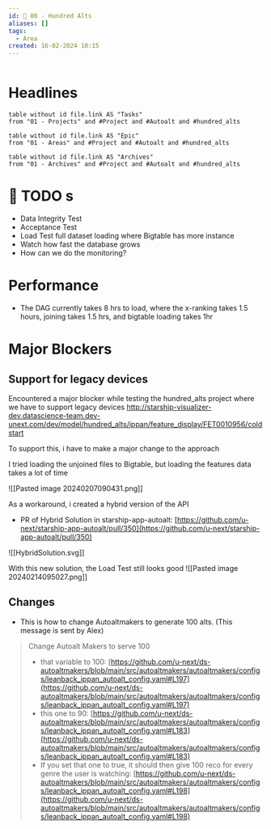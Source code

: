 ```yaml
---
id: 🕎 00 - Hundred Alts
aliases: []
tags:
  - Area
created: 16-02-2024 10:15
---
```

```toc
```
# Headlines

```dataview
table without id file.link AS "Tasks"
from "01 - Projects" and #Project and #Autoalt and #hundred_alts
```

```dataview
table without id file.link AS "Epic"
from "01 - Areas" and #Project and #Autoalt and #hundred_alts
```


```dataview
table without id file.link AS "Archives"
from "01 - Archives" and #Project and #Autoalt and #hundred_alts
```

#  🧮 TODO s
* Data Integrity Test
* Acceptance Test
* Load Test full dataset loading where Bigtable has more instance
* Watch how fast the database grows
* How can we do the monitoring?

# Performance
* The DAG currently takes 8 hrs to load, where the x-ranking takes 1.5 hours, joining takes 1.5 hrs, and bigtable loading takes 1hr

#  Major Blockers

## Support for legacy devices

Encountered a major blocker while testing the hundred_alts project where we have to support legacy devices
http://starship-visualizer-dev.datascience-team.dev-unext.com/dev/model/hundred_alts/ippan/feature_display/FET0010956/coldstart

To support this, i have to make a major change to the approach

I tried loading the unjoined files to Bigtable, but loading the features data takes a lot of time

![[Pasted image 20240207090431.png]]

As a workaround, i created a hybrid version of the API
* PR of Hybrid Solution in starship-app-autoalt: [https://github.com/u-next/starship-app-autoalt/pull/350](https://github.com/u-next/starship-app-autoalt/pull/350)

![[HybridSolution.svg]]


With this new solution, the Load Test still looks good
![[Pasted image 20240214095027.png]]

## Changes
* This is how to change Autoaltmakers to generate 100 alts. (This message is sent by Alex)
> Change Autoalt Makers to serve 100
> - that variable to 100: [https://github.com/u-next/ds-autoaltmakers/blob/main/src/autoaltmakers/autoaltmakers/configs/leanback_ippan_autoalt_config.yaml#L197](https://github.com/u-next/ds-autoaltmakers/blob/main/src/autoaltmakers/autoaltmakers/configs/leanback_ippan_autoalt_config.yaml#L197)
> - this one to 90: [https://github.com/u-next/ds-autoaltmakers/blob/main/src/autoaltmakers/autoaltmakers/configs/leanback_ippan_autoalt_config.yaml#L183](https://github.com/u-next/ds-autoaltmakers/blob/main/src/autoaltmakers/autoaltmakers/configs/leanback_ippan_autoalt_config.yaml#L183)
> - If you set that one to true, it should then give 100 reco for every genre the user is watching: [https://github.com/u-next/ds-autoaltmakers/blob/main/src/autoaltmakers/autoaltmakers/configs/leanback_ippan_autoalt_config.yaml#L198](https://github.com/u-next/ds-autoaltmakers/blob/main/src/autoaltmakers/autoaltmakers/configs/leanback_ippan_autoalt_config.yaml#L198)
> 
 
